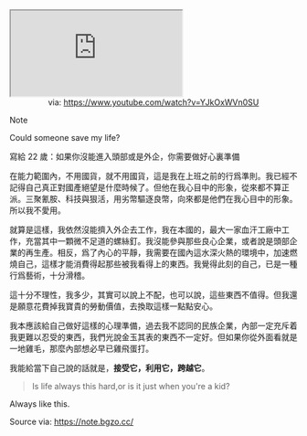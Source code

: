<iframe src="https://www.youtube.com/embed/YJkOxWVn0SU" allow="accelerometer; autoplay; clipboard-write; encrypted-media; gyroscope; picture-in-picture; web-share" referrerpolicy="strict-origin-when-cross-origin" allowfullscreen></iframe>
<center>via: <a href='https://www.youtube.com/watch?v=YJkOxWVn0SU' target='_blank' class='external-link'>https://www.youtube.com/watch?v=YJkOxWVn0SU</a></center>

> [!note]
> Could someone save my life?

寫給 22 歲：如果你沒能進入頭部或是外企，你需要做好心裏準備

在能力範圍內，不用國貨，就不用國貨，這是我在上班之前的行爲準則。我已經不記得自己真正對國產絕望是什麼時候了。但他在我心目中的形象，從來都不算正派。三聚氰胺、科技與狠活，用劣幣驅逐良幣，向來都是他們在我心目中的形象。所以我不愛用。

就算是這樣，我依然沒能擠入外企去工作，我在本國的，最大一家血汗工廠中工作，充當其中一顆微不足道的螺絲釘。我沒能參與那些良心企業，或者說是頭部企業的再生產。相反，爲了內心的平靜，我需要在國內這水深火熱的環境中，加速燃燒自己，這樣才能消費得起那些被我看得上的東西。我覺得此刻的自己，已是一種行爲藝術，十分滑稽。

這十分不理性，我多少，其實可以說上不配，也可以說，這些東西不值得。但我還是願意花費掉我寶貴的勞動價值，去換取這樣一點點安心。

我本應該給自己做好這樣的心理準備，過去我不認同的民族企業，內部一定充斥着我更難以忍受的東西，我們光說金玉其表的東西不一定好。但如果你從外面看就是一地雞毛，那麼內部想必早已雞飛蛋打。

我能給當下自己說的話就是，**接受它，利用它，跨越它**。

> Is life always this hard,or is it just when you're a kid?

Always like this.

Source via: https://note.bgzo.cc/